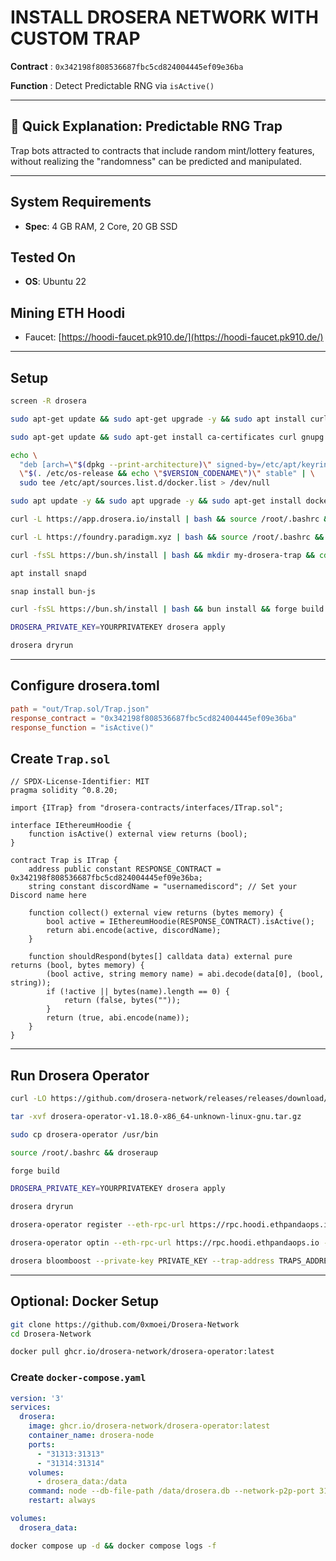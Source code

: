 # INSTALL DROSERA NETWORK WITH CUSTOM TRAP

**Contract** : `0x342198f808536687fbc5cd824004445ef09e36ba`

**Function** : Detect Predictable RNG via `isActive()`

---

## 🎯 Quick Explanation: Predictable RNG Trap

Trap bots attracted to contracts that include random mint/lottery features, without realizing the "randomness" can be predicted and manipulated.



---

## System Requirements

- **Spec**: 4 GB RAM, 2 Core, 20 GB SSD

## Tested On

- **OS**: Ubuntu 22

## Mining ETH Hoodi

- Faucet: [https://hoodi-faucet.pk910.de/](https://hoodi-faucet.pk910.de/)

---

## Setup

```bash
screen -R drosera
```

```bash
sudo apt-get update && sudo apt-get upgrade -y && sudo apt install curl ufw iptables build-essential git wget lz4 jq make gcc nano automake autoconf tmux htop nvme-cli libgbm1 pkg-config libssl-dev libleveldb-dev tar clang bsdmainutils ncdu unzip libleveldb-dev -y && sudo apt update -y && sudo apt upgrade -y && for pkg in docker.io docker-doc docker-compose podman-docker containerd runc; do sudo apt-get remove $pkg; done
```

```bash
sudo apt-get update && sudo apt-get install ca-certificates curl gnupg && sudo install -m 0755 -d /etc/apt/keyrings && curl -fsSL https://download.docker.com/linux/ubuntu/gpg | sudo gpg --dearmor -o /etc/apt/keyrings/docker.gpg && sudo chmod a+r /etc/apt/keyrings/docker.gpg
```

```bash
echo \
  "deb [arch=\"$(dpkg --print-architecture)\" signed-by=/etc/apt/keyrings/docker.gpg] https://download.docker.com/linux/ubuntu \
  \"$(. /etc/os-release && echo \"$VERSION_CODENAME\")\" stable" | \
  sudo tee /etc/apt/sources.list.d/docker.list > /dev/null
```

```bash
sudo apt update -y && sudo apt upgrade -y && sudo apt-get install docker-ce docker-ce-cli containerd.io docker-buildx-plugin docker-compose-plugin && sudo docker run hello-world
```

```bash
curl -L https://app.drosera.io/install | bash && source /root/.bashrc && droseraup
```

```bash
curl -L https://foundry.paradigm.xyz | bash && source /root/.bashrc && foundryup
```

```bash
curl -fsSL https://bun.sh/install | bash && mkdir my-drosera-trap && cd my-drosera-trap && forge init -t drosera-network/trap-foundry-template
```

```bash
apt install snapd
```

```bash
snap install bun-js
```

```bash
curl -fsSL https://bun.sh/install | bash && bun install && forge build
```

```bash
DROSERA_PRIVATE_KEY=YOURPRIVATEKEY drosera apply
```

```bash
drosera dryrun
```

---

## Configure drosera.toml

```toml
path = "out/Trap.sol/Trap.json"
response_contract = "0x342198f808536687fbc5cd824004445ef09e36ba"
response_function = "isActive()"
```

## Create `Trap.sol`

```solidity
// SPDX-License-Identifier: MIT
pragma solidity ^0.8.20;

import {ITrap} from "drosera-contracts/interfaces/ITrap.sol";

interface IEthereumHoodie {
    function isActive() external view returns (bool);
}

contract Trap is ITrap {
    address public constant RESPONSE_CONTRACT = 0x342198f808536687fbc5cd824004445ef09e36ba;
    string constant discordName = "usernamediscord"; // Set your Discord name here

    function collect() external view returns (bytes memory) {
        bool active = IEthereumHoodie(RESPONSE_CONTRACT).isActive();
        return abi.encode(active, discordName);
    }

    function shouldRespond(bytes[] calldata data) external pure returns (bool, bytes memory) {
        (bool active, string memory name) = abi.decode(data[0], (bool, string));
        if (!active || bytes(name).length == 0) {
            return (false, bytes(""));
        }
        return (true, abi.encode(name));
    }
}
```

---

## Run Drosera Operator

```bash
curl -LO https://github.com/drosera-network/releases/releases/download/v1.18.0/drosera-operator-v1.18.0-x86_64-unknown-linux-gnu.tar.gz
```

```bash
tar -xvf drosera-operator-v1.18.0-x86_64-unknown-linux-gnu.tar.gz
```

```bash
sudo cp drosera-operator /usr/bin
```

```bash
source /root/.bashrc && droseraup
```

```bash
forge build
```

```bash
DROSERA_PRIVATE_KEY=YOURPRIVATEKEY drosera apply
```

```bash
drosera dryrun
```

```bash
drosera-operator register --eth-rpc-url https://rpc.hoodi.ethpandaops.io --eth-private-key PRIVATE_KEY --drosera-address 0x91cB447BaFc6e0EA0F4Fe056F5a9b1F14bb06e5D
```

```bash
drosera-operator optin --eth-rpc-url https://rpc.hoodi.ethpandaops.io --eth-private-key PRIVATE_KEY --trap-config-address TRAPS_ADDRESS
```

```bash
drosera bloomboost --private-key PRIVATE_KEY --trap-address TRAPS_ADDRESS --eth-amount 3
```

---

## Optional: Docker Setup

```bash
git clone https://github.com/0xmoei/Drosera-Network
cd Drosera-Network
```

```bash
docker pull ghcr.io/drosera-network/drosera-operator:latest
```

### Create `docker-compose.yaml`

```yaml
version: '3'
services:
  drosera:
    image: ghcr.io/drosera-network/drosera-operator:latest
    container_name: drosera-node
    ports:
      - "31313:31313"
      - "31314:31314"
    volumes:
      - drosera_data:/data
    command: node --db-file-path /data/drosera.db --network-p2p-port 31313 --server-port 31314 --eth-rpc-url https://rpc.hoodi.ethpandaops.io --eth-backup-rpc-url https://ethereum-hoodi-rpc.publicnode.com/ --drosera-address 0x91cB447BaFc6e0EA0F4Fe056F5a9b1F14bb06e5D --eth-private-key ${ETH_PRIVATE_KEY} --listen-address 0.0.0.0 --network-external-p2p-address ${VPS_IP} --disable-dnr-confirmation true
    restart: always

volumes:
  drosera_data:
```

```bash
docker compose up -d && docker compose logs -f
```

